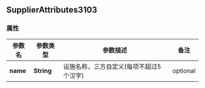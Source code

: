 <a name="SupplierAttributes3103"></a>
## SupplierAttributes3103
### 属性
参数名 | 参数类型 | 参数描述 | 备注
------------ | ------------- | ------------- | -------------
**name** | **String** | 设施名称，三方自定义(每项不超过5个汉字) |  optional


